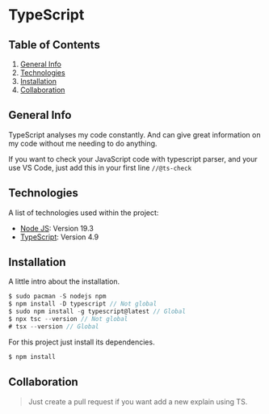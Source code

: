 # TypeScript

## Table of Contents

1. [General Info](#general-info)
2. [Technologies](#technologies)
3. [Installation](#installation)
4. [Collaboration](#collaboration)
<!-- 5. [FAQs](#faqs) -->

## General Info

TypeScript analyses my code constantly. And can give great information on my code without me needing to do anything.

If you want to check your JavaScript code with typescript parser, and your use VS Code, just add this in your first line
``//@ts-check``

<!-- ### Screenshot -->

## Technologies

A list of technologies used within the project:

- [Node JS](https://nodejs.org/en/download/package-manager/#arch-linux): Version 19.3
- [TypeScript](https://www.typescriptlang.org/): Version 4.9

## Installation

A little intro about the installation.

```javascript
$ sudo pacman -S nodejs npm
$ npm install -D typescript // Not global
$ sudo npm install -g typescript@latest // Global
$ npx tsc --version // Not global
# tsx --version // Global
```

For this project just install its dependencies.

```javascript
$ npm install
```

<!-- Side information: To use the application in a special environment use `lorem ipsum` to start -->

## Collaboration

> Just create a pull request if you want add a new explain using TS.

<!-- ## FAQs

---

A list of frequently asked questions

1. **This is a question in bold**
   Answer of the first question with _italic words_.
2. **Second question in bold**
   To answer this question we use an unordered list:

- First point
- Second Point
- Third point

3. **Third question in bold**
   Answer of the third question with _italic words_.
4. **Fourth question in bold**
   | Headline 1 in the tablehead | Headline 2 in the tablehead | Headline 3 in the tablehead |
   |:--------------|:-------------:|--------------:|
   | text-align left | text-align center | text-align right | -->
